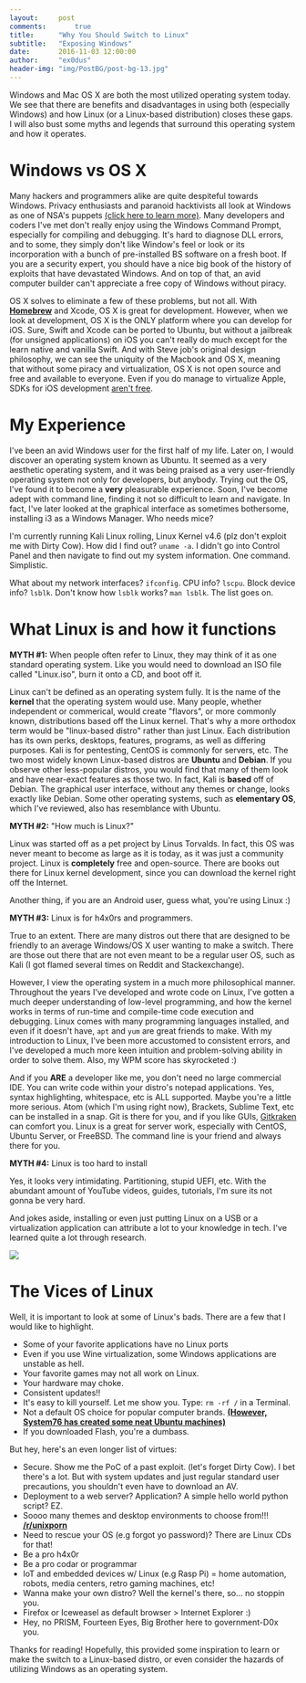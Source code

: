 ```yaml
---
layout:     post
comments:		true
title:      "Why You Should Switch to Linux"
subtitle:   "Exposing Windows"
date:       2016-11-03 12:00:00
author:     "ex0dus"
header-img: "img/PostBG/post-bg-13.jpg"
---
```


Windows and Mac OS X are both the most utilized operating system today. We see that there are benefits and disadvantages in using both (especially Windows) and how Linux (or a Linux-based distribution) closes these gaps. I will also bust some myths and legends that surround this operating system and how it operates.

# Windows vs OS X
Many hackers and programmers alike are quite despiteful towards Windows. Privacy enthusiasts and paranoid hacktivists all look at Windows as one of NSA's puppets [(click here to learn more)](www.privacytools.io). Many developers and coders I've met don't really enjoy using the Windows Command Prompt, especially for compiling and debugging. It's hard to diagnose DLL errors, and to some, they simply don't like Window's feel or look or its incorporation with a bunch of pre-installed BS software on a fresh boot. If you are a security expert, you should have a nice big book of the history of exploits that have devastated Windows. And on top of that, an avid computer builder can't appreciate a free copy of Windows without piracy.

OS X solves to eliminate a few of these problems, but not all. With __[Homebrew](http://brew.sh/)__ and Xcode, OS X is great for development. However, when we look at development, OS X is the ONLY platform where you can develop for iOS. Sure, Swift and Xcode can be ported to Ubuntu, but without a jailbreak (for unsigned applications) on iOS you can't really do much except for the learn native and vanilla Swift. And with Steve job's original design philosophy, we can see the uniquity of the Macbook and OS X, meaning that without some piracy and virtualization, OS X is not open source and free and available to everyone. Even if you do manage to virtualize Apple, SDKs for iOS development [aren't free](https://developer.apple.com/).

# My Experience
I've been an avid Windows user for the first half of my life. Later on, I would discover an operating system known as Ubuntu. It seemed as a very aesthetic operating system, and it was being praised as a very user-friendly operating system not only for developers, but anybody. Trying out the OS, I've found it to become a __very__ pleasurable experience. Soon, I've become adept with command line, finding it not so difficult to learn and navigate. In fact, I've later looked at the graphical interface as sometimes bothersome, installing i3 as a Windows Manager. Who needs mice?

I'm currently running Kali Linux rolling, Linux Kernel v4.6 (plz don't exploit me with Dirty Cow). How did I find out? `uname -a`. I didn't go into Control Panel and then navigate to find out my system information. One command. Simplistic.

What about my network interfaces? `ifconfig`. CPU info? `lscpu`. Block device info? `lsblk`. Don't know how `lsblk` works? `man lsblk`. The list goes on.

# What Linux is and how it functions
__MYTH #1:__ When people often refer to Linux, they may think of it as one standard operating system. Like you would need to download an ISO file called "Linux.iso", burn it onto a CD, and boot off it.

Linux can't be defined as an operating system fully. It is the name of the __kernel__ that the operating system would use. Many people, whether independent or commerical, would create "flavors", or more commonly known, distributions based off the Linux kernel. That's why a more orthodox term would be "linux-based distro" rather than just Linux. Each distribution has its own perks, desktops, features, programs, as well as differing purposes. Kali is for pentesting, CentOS is commonly for servers, etc. The two most widely known Linux-based distros are __Ubuntu__ and __Debian__. If you observe other less-popular distros, you would find that many of them look and have near-exact features as those two. In fact, Kali is __based__ off of Debian. The graphical user interface, without any themes or change, looks exactly like Debian. Some other operating systems, such as __elementary OS__, which I've reviewed, also has resemblance with Ubuntu.

__MYTH #2:__ "How much is Linux?"

Linux was started off as a pet project by Linus Torvalds. In fact, this OS was never meant to become as large as it is today, as it was just a community project. Linux is __completely__ free and open-source. There are books out there for Linux kernel development, since you can download the kernel right off the Internet.

Another thing, if you are an Android user, guess what, you're using Linux :)

__MYTH #3:__ Linux is for h4x0rs and programmers.

True to an extent. There are many distros out there that are designed to be friendly to an average Windows/OS X user wanting to make a switch. There are those out there that are not even meant to be a regular user OS, such as Kali (I got flamed several times on Reddit and Stackexchange).

However, I view the operating system in a much more philosophical manner. Throughout the years I've developed and wrote code on Linux, I've gotten a much deeper understanding of low-level programming, and how the kernel works in terms of run-time and compile-time code execution and debugging. Linux comes with many programming languages installed, and even if it doesn't have, `apt` and `yum` are great friends to make. With my introduction to Linux, I've been more accustomed to consistent errors, and I've developed a much more keen intuition and problem-solving ability in order to solve them. Also, my WPM score has skyrocketed :)

And if you __ARE__ a developer like me, you don't need no large commercial IDE. You can write code within your distro's notepad applications. Yes, syntax highlighting, whitespace, etc is ALL supported. Maybe you're a little more serious. Atom (which I'm using right now), Brackets, Sublime Text, etc can be installed in a snap. Git is there for you, and if you like GUIs, [Gitkraken](https://www.gitkraken.com/) can comfort you. Linux is a great for server work, especially with CentOS, Ubuntu Server, or FreeBSD. The command line is your friend and always there for you.

__MYTH #4:__ Linux is too hard to install

Yes, it looks very intimidating. Partitioning, stupid UEFI, etc. With the abundant amount of YouTube videos, guides, tutorials, I'm sure its not gonna be very hard.

And jokes aside, installing or even just putting Linux on a USB or a virtualization application can attribute a lot to your knowledge in tech. I've learned quite a lot through research.

![](http://imgur.com/hbmvZRb.png)

# The Vices of Linux
Well, it is important to look at some of Linux's bads. There are a few that I would like to highlight.

* Some of your favorite applications have no Linux ports
* Even if you use Wine virtualization, some Windows applications are unstable as hell.
* Your favorite games may not all work on Linux.
* Your hardware may choke.
* Consistent updates!!
* It's easy to kill yourself. Let me show you. Type: `rm -rf /` in a Terminal.
* Not a default OS choice for popular computer brands. __[(However, System76 has created some neat Ubuntu machines)](https://system76.com/https://system76.com/)__
* If you downloaded Flash, you're a dumbass.

But hey, here's an even longer list of virtues:

* Secure. Show me the PoC of a past exploit. (let's forget Dirty Cow). I bet there's a lot. But with system updates and just regular standard user precautions, you shouldn't even have to download an AV.
* Deployment to a web server? Application? A simple hello world python script? EZ.
* Soooo many themes and desktop environments to choose from!!! __[/r/unixporn](reddit.com/r/unixporn)__
* Need to rescue your OS (e.g forgot yo password)? There are Linux CDs for that!
* Be a pro h4x0r
* Be a pro codar or programmar
* IoT and embedded devices w/ Linux (e.g Rasp Pi) = home automation, robots, media centers, retro gaming machines, etc!
* Wanna make your own distro? Well the kernel's there, so... no stoppin you.
* Firefox or Iceweasel as default browser > Internet Explorer :)
* Hey, no PRISM, Fourteen Eyes, Big Brother here to government-D0x you.

Thanks for reading! Hopefully, this provided some inspiration to learn or make the switch to a Linux-based distro, or even consider the hazards of utilizing Windows as an operating system.
